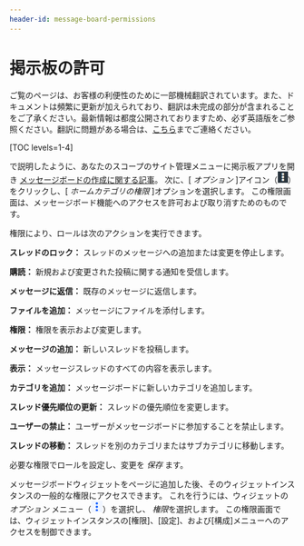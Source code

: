 ```yaml
---
header-id: message-board-permissions
---
```


# 掲示板の許可

<p class="alert alert-info"><span class="wysiwyg-color-blue120">ご覧のページは、お客様の利便性のために一部機械翻訳されています。また、ドキュメントは頻繁に更新が加えられており、翻訳は未完成の部分が含まれることをご了承ください。最新情報は都度公開されておりますため、必ず英語版をご参照ください。翻訳に問題がある場合は、<a href="mailto:support-content-jp@liferay.com">こちら</a>までご連絡ください。</span></p>

[TOC levels=1-4]

で説明したように、あなたのスコープのサイト管理メニューに掲示板アプリを開き [メッセージボードの作成に関する記事](/docs/7-1/user/-/knowledge_base/u/creating-message-boards)。 次に、[ *オプション* ]アイコン（![Options](../../../../images/icon-options.png)）をクリックし、[ *ホームカテゴリの権限* ]オプションを選択します。 この権限画面は、メッセージボード機能へのアクセスを許可および取り消すためのものです。

権限により、ロールは次のアクションを実行できます。

**スレッドのロック：** スレッドのメッセージへの追加または変更を停止します。

**購読：** 新規および変更された投稿に関する通知を受信します。

**メッセージに返信：** 既存のメッセージに返信します。

**ファイルを追加：** メッセージにファイルを添付します。

**権限：** 権限を表示および変更します。

**メッセージの追加：** 新しいスレッドを投稿します。

**表示：** メッセージスレッドのすべての内容を表示します。

**カテゴリを追加：** メッセージボードに新しいカテゴリを追加します。

**スレッド優先順位の更新：** スレッドの優先順位を変更します。

**ユーザーの禁止：** ユーザーがメッセージボードに参加することを禁止します。

**スレッドの移動：** スレッドを別のカテゴリまたはサブカテゴリに移動します。

必要な権限でロールを設定し、変更を *保存* ます。

メッセージボードウィジェットをページに追加した後、そのウィジェットインスタンスの一般的な権限にアクセスできます。 これを行うには、ウィジェットの *オプション* メニュー（![Options](../../../../images/icon-app-options.png)）を選択し、 *権限*を選択します。 この権限画面では、ウィジェットインスタンスの[権限]、[設定]、および[構成]メニューへのアクセスを制御できます。
